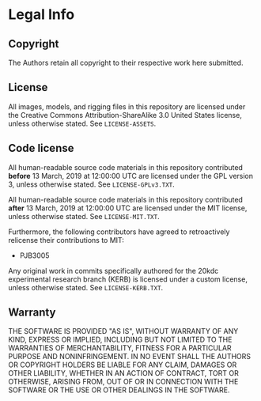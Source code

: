 # Legal Info

## Copyright

The Authors retain all copyright to their respective work here submitted.

## License

All images, models, and rigging files in this repository are licensed under the Creative Commons Attribution-ShareAlike 3.0 United States license, unless otherwise stated. See `LICENSE-ASSETS`.

## Code license

All human-readable source code materials in this repository contributed **before** 13 March, 2019 at 12:00:00 UTC are licensed under the GPL version 3, unless otherwise stated. See `LICENSE-GPLv3.TXT`.

All human-readable source code materials in this repository contributed **after** 13 March, 2019 at 12:00:00 UTC are licensed under the MIT license, unless otherwise stated. See `LICENSE-MIT.TXT`.

Furthermore, the following contributors have agreed to retroactively relicense their contributions to MIT:

* PJB3005

Any original work in commits specifically authored for the 20kdc experimental research branch (KERB) is licensed under a custom license, unless otherwise stated. See `LICENSE-KERB.TXT`.

## Warranty

THE SOFTWARE IS PROVIDED "AS IS", WITHOUT WARRANTY OF ANY KIND, EXPRESS OR
IMPLIED, INCLUDING BUT NOT LIMITED TO THE WARRANTIES OF MERCHANTABILITY, FITNESS
FOR A PARTICULAR PURPOSE AND NONINFRINGEMENT. IN NO EVENT SHALL THE AUTHORS OR
COPYRIGHT HOLDERS BE LIABLE FOR ANY CLAIM, DAMAGES OR OTHER LIABILITY, WHETHER
IN AN ACTION OF CONTRACT, TORT OR OTHERWISE, ARISING FROM, OUT OF OR IN
CONNECTION WITH THE SOFTWARE OR THE USE OR OTHER DEALINGS IN THE SOFTWARE.
